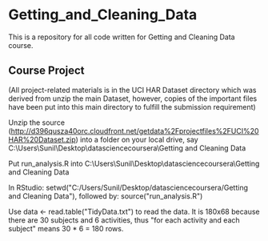 # Getting_and_Cleaning_Data
This is a repository for all code written for Getting and Cleaning Data course.

## Course Project

(All project-related materials is in the UCI HAR Dataset directory which was derived from unzip the main Dataset, however, copies of the important files have been put into this main directory to fulfill the submission requirement)

Unzip the source (http://d396qusza40orc.cloudfront.net/getdata%2Fprojectfiles%2FUCI%20HAR%20Dataset.zip) into a folder on your local drive, say C:\Users\Sunil\Desktop\datasciencecoursera\Getting and Cleaning Data

Put run_analysis.R into C:\Users\Sunil\Desktop\datasciencecoursera\Getting and Cleaning Data

In RStudio: setwd("C:/Users/Sunil/Desktop/datasciencecoursera/Getting and Cleaning Data"), followed by: source("run_analysis.R")

Use data <- read.table("TidyData.txt") to read the data. It is 180x68 because there are 30 subjects and 6 activities, thus "for each activity and each subject" means 30 * 6 = 180 rows.
